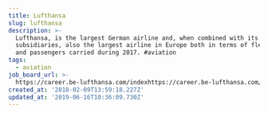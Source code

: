 ```yaml
---
title: Lufthansa
slug: lufthansa
description: >-
  Lufthansa, is the largest German airline and, when combined with its
  subsidiaries, also the largest airline in Europe both in terms of fleet size
  and passengers carried during 2017. #aviation
tags:
  - aviation
job_board_url: >-
  https://career.be-lufthansa.com/indexhttps://career.be-lufthansa.com/index.php?&search_criterion_keyword=berlin.php?&search_criterion_keyword=berlin
created_at: '2018-02-09T13:59:18.227Z'
updated_at: '2019-06-16T10:36:09.730Z'
---
```


